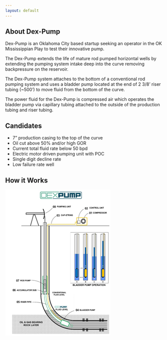 ```yaml
---
layout: default
---
```


## About Dex-Pump

Dex-Pump is an Oklahoma City based startup seeking an operator in the OK Mississippian Play to test their innovative pump.

The Dex-Pump extends the life of mature rod pumped horizontal wells by extending the pumping system intake deep into the curve removing backpressure on the reservoir.

The Dex-Pump system attaches to the bottom of a conventional rod pumping system and uses a bladder pump located at the end of 2 3/8’ riser tubing (~500’) to move fluid from the bottom of the curve. 

The power fluid for the Dex-Pump is compressed air which operates the bladder pump via capillary tubing attached to the outside of the production tubing and riser tubing. 


## Candidates

- 7” production casing to the top of the curve
- Oil cut above 50% and/or high GOR 
- Current total fluid rate below 50 bpd
- Electric motor driven pumping unit with POC
- Single digit decline rate
- Low failure rate well

## How it Works

 <img src="/assets/images/Dex-Pump-Model.png" alt="DEX-PUMP Model"> 